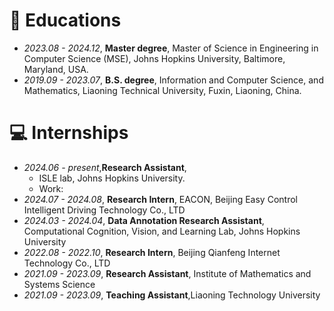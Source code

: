 
# 📖 Educations
- *2023.08 - 2024.12*, **Master degree**, Master of Science in Engineering in Computer Science (MSE), Johns Hopkins University, Baltimore, Maryland, USA.
- *2019.09 - 2023.07*, **B.S. degree**, Information and Computer Science, and Mathematics, Liaoning Technical University, Fuxin, Liaoning, China.

# 💻 Internships
- *2024.06 - present*,**Research Assistant**,
  - ISLE lab, Johns Hopkins University.
  - Work:
- *2024.07 - 2024.08*, **Research Intern**, EACON, Beijing Easy Control Intelligent Driving Technology Co., LTD
- *2024.03 - 2024.04*, **Data Annotation Research Assistant**, Computational Cognition, Vision, and Learning Lab, Johns Hopkins University
- *2022.08 - 2022.10*, **Research Intern**, Beijing Qianfeng Internet Technology Co., LTD
- *2021.09 - 2023.09*, **Research Assistant**, Institute of Mathematics and Systems Science
- *2021.09 - 2023.09*, **Teaching Assistant**,Liaoning Technology University
  


